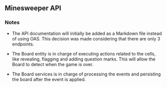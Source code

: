 ## Minesweeper API 

### Notes
* The API documentation will initially be added as a Markdown file
  instead of using OAS. This decision was made considering that 
  there are only 3 endpoints.

* The Board entity is in charge of executing actions related to the 
  cells, like revealing, flagging and adding question marks. This 
  will allow the Board to detect when the game is over.
  
* The Board services is in charge of processing the events and
  persisting the board after the event is applied.